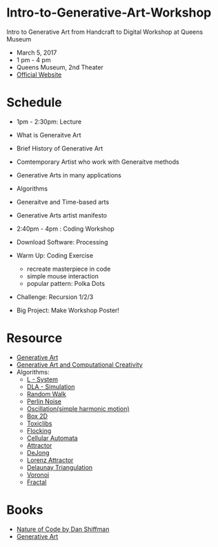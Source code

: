 # Intro-to-Generative-Art-Workshop
Intro to Generative Art from Handcraft to Digital Workshop at Queens Museum 

 *  March 5, 2017
 *  1 pm - 4 pm
 *  Queens Museum, 2nd Theater
 *  [Official Website](http://www.queensmuseum.org/events/intro-to-generative-art-from-handcraft-to-digital)

 # Schedule
* 1pm - 2:30pm: Lecture
 * What is Generaitve Art
 * Brief History of Generative Art 
 * Comtemporary Artist who work with Generaitve methods
 * Generative Arts in many applications
 * Algorithms
 * Generaitve and Time-based arts
 * Generative Arts artist manifesto
 

* 2:40pm - 4pm : Coding Workshop
 * Download Software: Processing
 * Warm Up: Coding Exercise
   * recreate masterpiece in code
   * simple mouse interaction
   * popular pattern: Polka Dots

 * Challenge: Recursion 1/2/3
 * Big Project: Make Workshop Poster! 
 
 
 # Resource
 * [Generative Art](https://en.wikipedia.org/wiki/Generative_art)
 * [Generative Art and Computational Creativity](https://www.kadenze.com/courses/generative-art-and-computational-creativity-i)
 * Algorithms:
   * [L - System](https://en.wikipedia.org/wiki/The_Algorithmic_Beauty_of_Plants)
   * [DLA - Simulation](http://formandcode.com/code-examples/simulate-dla)
   * [Random Walk](http://www.mit.edu/~kardar/teaching/projects/chemotaxis(AndreaSchmidt)/random.htm)
   * [Perlin Noise](https://en.wikipedia.org/wiki/Perlin_noise)
   * [Oscillation(simple harmonic motion)](https://en.wikipedia.org/wiki/Simple_harmonic_motion)
   * [Box 2D](https://en.wikipedia.org/wiki/Box2D)
   * [Toxiclibs](http://toxiclibs.org/)
   * [Flocking](https://en.wikipedia.org/wiki/Flocking_(behavior))
   * [Cellular Automata](https://en.wikipedia.org/wiki/Cellular_automaton)
   * [Attractor](https://en.wikipedia.org/wiki/Attractor)
    * [DeJong](http://www.algosome.com/articles/strange-attractors-de-jong.html)
    * [Lorenz Attractor](https://en.wikipedia.org/wiki/Lorenz_system)
   * [Delaunay Triangulation](https://en.wikipedia.org/wiki/Delaunay_triangulation)
   * [Voronoi](https://en.wikipedia.org/wiki/Voronoi_diagram)
   * [Fractal](https://en.wikipedia.org/wiki/Fractal)

# Books
* [Nature of Code by Dan Shiffman](http://natureofcode.com/)
* [Generative Art](http://zenbullets.com/book.php)
